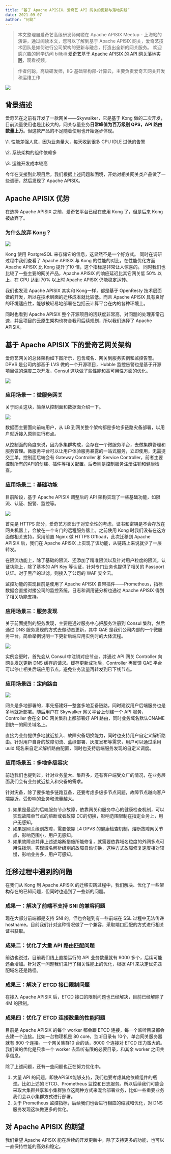 ```yaml
---
title: “基于 Apache APISIX，爱奇艺 API 网关的更新与落地实践”
date: 2021-09-07
author: “何聪”
---
```

> 本文整理自爱奇艺高级研发师何聪在 Apache APISIX Meetup - 上海站的演讲，通过阅读本文，您可以了解到基于 Apache APISIX 网关，爱奇艺技术团队是如何进行公司架构的更新与融合，打造出全新的网关服务。
> 欢迎感兴趣的同学访问 bilibili [爱奇艺基于 Apache APISIX 的 API 网关落地实践](https://www.bilibili.com/video/BV1Qq4y1M7bK/)，观看视频。

> 作者何聪，高级研发师，IIG 基础架构部-计算云，主要负责爱奇艺网关开发和运维工作

![](https://tfzcfxawmk.feishu.cn/space/api/box/stream/download/asynccode/?code=OTRlNmZmMjg5ZjVkYWY5OTM2YjI5MmM1YWQyMDIyOGRfU2pNTDQwRnRuRVBTNkJpb3ZwbFBIR3J6d3lLREpjWG5fVG9rZW46Ym94Y25PNG53cHlrcmk0ZGZkV0pwOXNVYXZjXzE2MzA5ODY5Mjk6MTYzMDk5MDUyOV9WNA)

## 背景描述

爱奇艺在之前有开发了一款网关——Skywalker，它是基于 Kong 做的二次开发，目前流量使用也是比较大的，网关存量业务**日常峰值为百万级别 QPS，API 路由数量上万**。但这款产品的不足随着使用也开始逐步体现。

\1. 性能差强人意，因为业务量大，每天收到很多 CPU IDLE 过低的告警

\2. 系统架构的组件依赖多

\3. 运维开发成本较高

今年在交接到此项目后，我们根据上述问题和困境，开始对相关网关类产品做了一些调研，然后发现了 Apache APISIX。

## Apache APISIX 优势

在选择 Apache APISIX 之前，爱奇艺平台已经在使用 Kong 了，但是后来 Kong 被放弃了。

### 为什么放弃 Kong？

![](https://tfzcfxawmk.feishu.cn/space/api/box/stream/download/asynccode/?code=MDdmZTQ3ZDVjNzg3OTZkODcxMTYwN2Y3MjNlMTgyNjlfRXg1allBbjJoQTk4NzhQVDN1cWQ1R3lEYW1zV0tpSnNfVG9rZW46Ym94Y25CWUlXdjVLczFDczhFM2d4dlJ5cnBlXzE2MzA5ODY5Mjk6MTYzMDk5MDUyOV9WNA)

Kong 使用 PostgreSQL 来存储它的信息，这显然不是一个好方式。 同时在调研过程中我们查看了 Apache APISIX 与 Kong 的性能的对比，在性能优化方面 Apache APISIX 比 Kong 提升了10 倍，这个指标是非常让人惊喜的。 同时我们也比较了一些主要的网关产品，Apache APISIX 的响应延迟比其它网关低 50% 以上，在 CPU 达到 70% 以上时 Apache APISIX 仍能稳定运转。

我们也发现 Apache APISIX 其实和 Kong一样，都是基于 OpenResty 技术层面做的开发，所以在技术层面的迁移成本就比较低。而且 Apache APISIX 具有良好的环境适应性，能够被轻易地部署在包括云计算平台在内的各种环境上。

同时也看到 Apache APISIX 整个开源项目的活跃度非常高，对问题的处理非常迅速，并且项目的云原生架构也符合我司后续规划，所以我们选择了 Apache APISIX。

## 基于 Apache APISIX 下的爱奇艺网关架构

爱奇艺网关的总体架构如下图所示，包含域名、网关到服务实例和监控告警。DPVS 是公司内部基于 LVS 做的一个开源项目，Hubble 监控告警也是基于开源项目做的深度二次开发，Consul 这块做了些性能和高可用性方面的优化。

![](https://tfzcfxawmk.feishu.cn/space/api/box/stream/download/asynccode/?code=NGM5YTdkMzlmNzEyMmE0N2FlMTVhYTg3Nzk1NGY0N2VfckdwcWJxa1VJS2FYSGVKOEJsQmhDbElKWGR6SjhPeU5fVG9rZW46Ym94Y251R2JqWFBuYjZBQXl5VUhvczNGTmVmXzE2MzA5ODY5Mjk6MTYzMDk5MDUyOV9WNA)

### 应用场景一：微服务网关

关于网关这块，简单从控制面和数据面介绍一下。

![](https://tfzcfxawmk.feishu.cn/space/api/box/stream/download/asynccode/?code=YjgwYzZkMTQ2ZGMyZjg2ODA4OTM4Y2VjNGIyYjU2OWNfWjZSZXNoQzlpNlZXRkg0U2J5eTFoY1ZqWDBsZ0xxd2hfVG9rZW46Ym94Y25VeUE2MGRQa25wVW9zY2dvUGlmOGRlXzE2MzA5ODY5Mjk6MTYzMDk5MDUyOV9WNA)

 数据面主要面向前端用户，从 LB 到网关整个架构都是多地多链路灾备部署，以用户就近接入原则进行布点。

从控制面的角度来说，因为多集群构成，会存在一个微服务平台，去做集群管理和服务管理。微服务平台可以让用户体验服务暴露的一站式服务，立即使用，无需提交工单。控制面后端会有 Gateway Controller 和 Service Controller，前者主要控制所有的API的创建、插件等相关配置，后者则是控制服务注册注销和健康检查。

### 应用场景二：基础功能

目前阶段，基于 Apache APISIX 调整后的 API 架构实现了一些基础功能，如限流、认证、报警、监控等。

![](https://tfzcfxawmk.feishu.cn/space/api/box/stream/download/asynccode/?code=MDBiODYyZWExYWQ5YWM5N2I0NTdkNmFhYWEyYjA4MDBfMjBNZVNIUnhmZkI3eVd2Z2oxNHBNYVZhbVA0NzdYUHBfVG9rZW46Ym94Y25ZbVFKN3VQNE16cDQ0TVczT3Jtd0puXzE2MzA5ODY5Mjk6MTYzMDk5MDUyOV9WNA)

 首先是 HTTPS 部分，爱奇艺方面出于对安全性的考虑，证书和密钥是不会存放在网关机器上，会放在一个专门的远程服务器上。之前使用 Kong 时我们没有在这方面做相关支持，采用前置 Nginx 做 HTTPS Offload，此次迁移到 Apache APISIX 后，我们在 Apache APISIX 上实现了该功能，从链路上来说就少了一层转发。

在限流功能上，除了基础的限流、还添加了精准限流以及针对用户粒度的限流。认证功能上，除了基本的 API Key 等认证，针对专门业务也提供了相关的 Passport 认证。对于黑产的过滤，则接入了公司的 WAF 安全云。

监控功能的实现目前是使用了 Apache APISIX 自带插件——Prometheus，指标数据会直接对接公司的监控系统。日志和调用链分析也通过 Apache APISIX 得到了相关功能支持。

### 应用场景三：服务发现

关于前面提到的服务发现，主要是通过服务中心把服务注册到 Consul 集群，然后通过 DNS 服务发现的方式去做动态更新，其中 QAE 是我们公司内部的一个微服务平台。简单举例说明一下更新后端应用实例时的大体流程。

![](https://tfzcfxawmk.feishu.cn/space/api/box/stream/download/asynccode/?code=ODJhMjE0OWQzNmVkY2Y3ZjI1ZTBhOTA1OGNmN2UxNjBfZ3ppQ3ZMYVRWZldZNnlDYWQ1Sm1WU2J1cWtwcHhYZ1FfVG9rZW46Ym94Y25LWTVTbXNnZU9tT1I0SFo1SkxkVXZkXzE2MzA5ODY5Mjk6MTYzMDk5MDUyOV9WNA)

实例变更时，首先会从 Consul 中注销对应节点，并通过 API 网关 Controller 向网关发送更新 DNS 缓存的请求。缓存更新成功后，Controller 再反馈 QAE 平台可以停止相关后端应用节点，避免业务流量再转发到已下线节点。

### 应用场景四：定向路由

![](https://tfzcfxawmk.feishu.cn/space/api/box/stream/download/asynccode/?code=ZGNiYWM2OWZhMTcxNGM3NTBmNTg2ODZkMDZjNTE3NjJfaktOVXoyR1pvTDFJNEdxbVdpZWJqSUo5clBzZlhvT2tfVG9rZW46Ym94Y25LbG96U1B6alU1QmFTY2pMTzlrOEZmXzE2MzA5ODY5Mjk6MTYzMDk5MDUyOV9WNA)

网关是多地部署的，事先搭建好一整套多地互备链路，同时建议用户后端服务也是多地就近部署。随后用户在 Skywalker 网关平台上创建一个 API 服务，Controller 会在全 DC 网关集群上都部署好 API 路由，同时业务域名默认CNAME到统一的网关域名上。

直接为业务提供多地就近接入、故障灾备切换能力，同时也支持用户自定义解析路由。针对用户自身的故障切流、蓝绿部署、灰度发布等需求，用户可以通过采用 uuid 域名来自定义解析路由配置，同时也支持后端服务发现的自定义调度。

### 应用场景五：多地多级容灾

前边我们也提到过，针对业务量大、集群多，还有客户端受众广的情况，在业务层面我们会有业务就近接入和灾备的需求。

针对灾备，除了要多地多链路互备，还要考虑多级多节点问题，故障节点越向客户端靠近，受影响的业务和流量越大。

1. 如果是最远的后端服务节点故障，依靠网关和服务中心的健康检查机制，可以实现故障单节点的熔断或者故障 DC的切换，影响范围限制在指定业务上，用户无感知。
2. 如果是网关级别故障，需要依靠 L4 DPVS 的健康检查机制，熔断故障网关节点，影响范围小，用户无感知。
3. 如果故障点并非上述述熔断措施所能修复，就需要依靠域名粒度的外网多点可用性拨测，实现域名解析级别的故障自动切换，这种方式故障修复速度相对较慢，影响业务多，用户可感知。

## 迁移过程中遇到的问题

在我们从 Kong 到 Apache APISIX 的迁移实践过程中，我们解决、优化了一些架构存在的已知问题，但同时也遇到了一些新的问题。

### 成果一：解决了前端不支持 SNI 的兼容问题

现在大部分前端都是支持 SNI 的，但也会碰到有一些前端在 SSL 过程中无法传递 hostname。目前我们针对这种情况做了一个兼容，采取端口匹配的方式进行相关证书获取。

### 成果二：优化了大量 API 路由匹配问题

前边也说过，目前我们线上直接运行的 API 业务数量就有 9000 多个，后续可能还会增加。针对这一问题我们进行了相关性能上的优化，根据 API 来决定优先匹配域名还是路径。

### 成果三：解决了 ETCD 接口限制问题

在接入 Apache APISIX 后，ETCD 接口的限制问题也已经解决，目前已经解除了 4M 的限制。

### 成果四：优化了 ETCD 连接数量的性能问题

目前是 Apache APISIX 的每个 worker 都会跟 ETCD 连接，每一个监听目录都会去建一个连接。比如一台物理机是 80 core，监听目录有 10个，单台网关服务器就有 800 个连接。一个网关集群10 台的话，8000 个连接对 ETCD 压力蛮大的。我们做的优化是只拿一个 worker 去监听有限的必要目录，和其余 worker 之间共享信息。

除了上述问题，还有一些问题也正在努力优化中。

1. 大量 API 的问题，即使APISIX能够支持，我们也要考虑其他依赖组件的瓶颈。比如上述的 ETCD、Prometheus 监控和日志服务。所以后续我们可能会采取大集群共享和小集群独立这两种方式来混合部署业务，比如一些重要业务我们会以小集群方式进行部署。
2. 关于 Prometheus 监控指标，后续我们也会进行相应的缩减和优化，对 DNS 服务发现这块做更多的优化。

## 对 Apache APISIX 的期望

我们希望 Apache APISIX 能在后续的开发更新中，除了支持更多的功能，也可以一直保持性能的高效和稳定。
